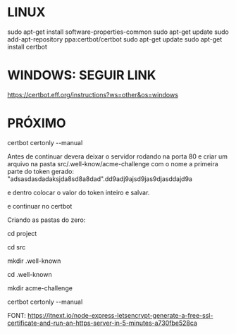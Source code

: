 # LINUX
sudo apt-get install software-properties-common
sudo apt-get update
sudo add-apt-repository ppa:certbot/certbot
sudo apt-get update
sudo apt-get install certbot

# WINDOWS: SEGUIR LINK
https://certbot.eff.org/instructions?ws=other&os=windows
# PRÓXIMO
certbot certonly --manual

Antes de continuar devera deixar o servidor rodando na porta 80
e criar um arquivo na pasta src/.well-know/acme-challenge com o nome a primeira parte do token gerado:
"adsasdasdadaksjda8sd8a8dad".dd9adj9ajsd9jas9djasddajd9a

e dentro colocar o valor do token inteiro e salvar.

e continuar no certbot

Criando as pastas do zero:

cd project

cd src

mkdir .well-known

cd .well-known

mkdir acme-challenge

certbot certonly --manual

FONT: https://itnext.io/node-express-letsencrypt-generate-a-free-ssl-certificate-and-run-an-https-server-in-5-minutes-a730fbe528ca
